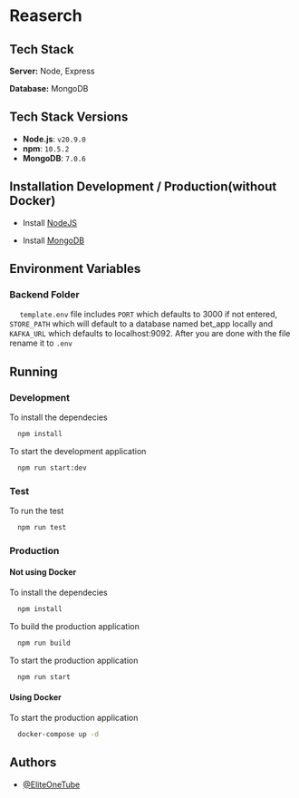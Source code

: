 
# Reaserch
## Tech Stack

**Server:** Node, Express

**Database:** MongoDB


## Tech Stack Versions
- **Node.js**: `v20.9.0`
- **npm**: `10.5.2`
- **MongoDB**: `7.0.6`
  
## Installation Development / Production(without Docker)

- Install [NodeJS](https://nodejs.org/en/download/package-manager#installing-nodejs-via-package-manager)

- Install [MongoDB](https://www.mongodb.com/docs/manual/administration/install-community/)    
## Environment Variables

### Backend Folder

&emsp; `template.env` file includes `PORT` which defaults to 3000 if not entered, `STORE_PATH` which will default to a database named bet_app locally and `KAFKA_URL` which defaults to localhost:9092. After you are done with the file rename it to `.env`

## Running

### Development

To install the dependecies
```bash
  npm install
```

To start the development application
```bash
  npm run start:dev
```
### Test

To run the test
```bash
  npm run test
```

### Production

#### Not using Docker

To install the dependecies
```bash
  npm install
```

To build the production application
```bash
  npm run build
```

To start the production application
```bash
  npm run start
```

#### Using Docker

To start the production application
```bash
  docker-compose up -d
```

## Authors

- [@EliteOneTube](https://github.com/EliteOneTube)

